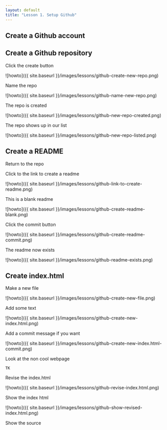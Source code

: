 ```yaml
---
layout: default
title: "Lesson 1. Setup Github"
---
```




## Create a Github account


## Create a Github repository

Click the create button

![howto]({{ site.baseurl }}/images/lessons/github-create-new-repo.png)


Name the repo

![howto]({{ site.baseurl }}/images/lessons/github-name-new-repo.png)


The repo is created

![howto]({{ site.baseurl }}/images/lessons/github-new-repo-created.png)


The repo shows up in our list

![howto]({{ site.baseurl }}/images/lessons/github-new-repo-listed.png)


## Create a README

Return to the repo

Click to the link to create a readme

![howto]({{ site.baseurl }}/images/lessons/github-link-to-create-readme.png)


This is a blank readme

![howto]({{ site.baseurl }}/images/lessons/github-create-readme-blank.png)


Click the commit button

![howto]({{ site.baseurl }}/images/lessons/github-create-readme-commit.png)


The readme now exists

![howto]({{ site.baseurl }}/images/lessons/github-readme-exists.png)



## Create index.html


Make a new file

![howto]({{ site.baseurl }}/images/lessons/github-create-new-file.png)


Add some text

![howto]({{ site.baseurl }}/images/lessons/github-create-new-index.html.png)


Add a commit message if you want

![howto]({{ site.baseurl }}/images/lessons/github-create-new-index.html-commit.png)


Look at the non cool webpage 

    TK



Revise the index.html

![howto]({{ site.baseurl }}/images/lessons/github-revise-index.html.png)


Show the index html

![howto]({{ site.baseurl }}/images/lessons/github-show-revised-index.html.png)



Show the source

